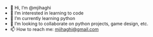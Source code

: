- 👋 Hi, I’m @mjihaghi
- 👀 I’m interested in learning to code
- 🌱 I’m currently learning python
- 💞️ I’m looking to collaborate on python projects, game design, etc.
- 📫 How to reach me: mjihaghi@gmail.com

<!---
mjihaghi/mjihaghi is a ✨ special ✨ repository because its `README.md` (this file) appears on your GitHub profile.
You can click the Preview link to take a look at your changes.
--->
